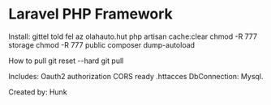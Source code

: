# Laravel PHP Framework
Install:
gittel told fel az olahauto.hut
php artisan cache:clear
chmod -R 777 storage
chmod -R 777 public
composer dump-autoload

How to pull
git reset --hard
git pull

Includes:
Oauth2 authorization
CORS ready .httacces
DbConnection: Mysql.

Created by: Hunk
